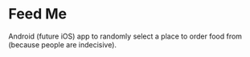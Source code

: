 # Feed Me

Android (future iOS) app to randomly select a place to order food from (because people are indecisive).
